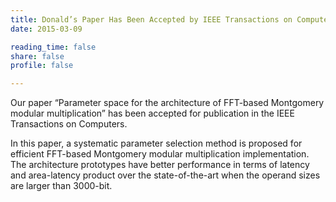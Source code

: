 ```yaml
---
title: Donald’s Paper Has Been Accepted by IEEE Transactions on Computers
date: 2015-03-09

reading_time: false
share: false
profile: false

---
```

Our paper  “Parameter space for the architecture of FFT-based Montgomery modular multiplication”  has been accepted for publication in the IEEE Transactions on Computers.

<!--more-->

In this paper, a systematic parameter selection method is proposed for efficient FFT-based Montgomery modular multiplication implementation. The architecture prototypes have better performance in terms of latency and area-latency product over the state-of-the-art when the operand sizes are larger than 3000-bit.

